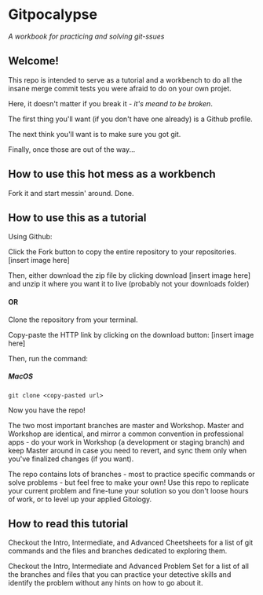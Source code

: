 # Gitpocalypse
_A workbook for practicing and solving git-ssues_

## Welcome!

This repo is intended to serve as a tutorial and a workbench to do all the
insane merge commit tests you were afraid to do on your own projet.

Here, it doesn't matter if you break it - *it's meand to be broken*.

The first thing you'll want (if you don't have one already) is a Github profile.

The next think you'll want is to make sure you got git.

Finally, once those are out of the way...

## How to use this hot mess as a workbench

Fork it and start messin' around. Done.

## How to use this as a tutorial

Using Github:

Click the Fork button to copy the entire repository to your repositories.
[insert image here]

Then, either download the zip file by clicking download
[insert image here]
and unzip it where you want it to live (probably not your downloads folder)

#### OR
Clone the repository from your terminal.

Copy-paste the HTTP link by clicking on the download button:
[insert image here]

Then, run the command:

##### MacOS
```git clone <copy-pasted url> ``` 

Now you have the repo!

The two most important branches are master and Workshop. Master and Workshop
are identical, and mirror a common convention in professional apps - do your
work in Workshop (a development or staging branch) and keep Master around in
case you need to revert, and sync them only when you've finalized changes (if
you want).

The repo contains lots of branches - most to practice specific commands or solve
problems - but feel free to make your own! Use this repo to replicate your
current problem and fine-tune your solution so you don't loose hours of work, or
to level up your applied Gitology.

## How to read this tutorial

Checkout the Intro, Intermediate, and Advanced Cheetsheets for a list of git 
commands and the files and branches dedicated to exploring them.

Checkout the Intro, Intermediate and Advanced Problem Set for a list of all the
branches and files that you can practice your detective skills and identify the
problem without any hints on how to go about it.